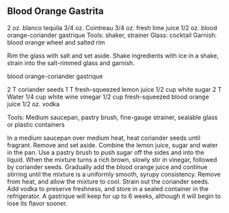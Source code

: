 ## Blood Orange Gastrita 

2 oz. blanco tequila
3/4 oz. Cointreau
3/4 oz. fresh lime juice
1/2 oz. blood orange-coriander gastrique
Tools: shaker, strainer
Glass: cocktail
Garnish: blood orange wheel and salted rim

Rim the glass with salt and set aside. Shake ingredients with ice in a shake, strain into the salt-rimmed glass and garnish.

blood orange-coriander gastrique

2 T coriander seeds
1 T fresh-squeezed lemon juice
1/2 cup white sugar
2 T Water
1/4 cup white wine vinegar
1/2 cup fresh-squeezed blood orange juice
1/2 oz. vodka

Tools: Medium saucepan, pastry brush, fine-gauge strainer, sealable glass or plastic containers

In a medium saucepan over medium heat, heat coriander seeds until fragrant. Remove and set aside. Combine the lemon juice, sugar and water in the pan. Use a pastry brush to push sugar off the sides and into the liquid. When the mixture turns a rich brown, slowly stir in vinegar, followed by coriander seeds. Gradually add the blood orange juice and continue stirring until the mixture is a uniformly smooth, syrupy consistency. Remove from heat, and allow the mixture to cool. Strain out the coriander seeds. Add vodka to preserve freshness, and store in a sealed container in the refrigerator. A gastrique will keep for up to 6 weeks, although it will begin to lose its flavor sooner.
